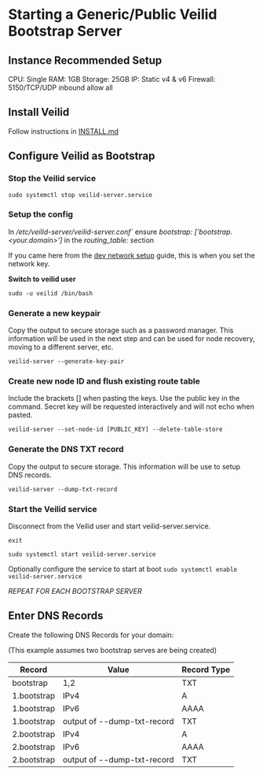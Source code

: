 # Starting a Generic/Public Veilid Bootstrap Server

## Instance Recommended Setup

CPU: Single
RAM: 1GB
Storage: 25GB
IP: Static v4 & v6
Firewall: 5150/TCP/UDP inbound allow all

## Install Veilid

Follow instructions in [INSTALL.md](./INSTALL.md)

## Configure Veilid as Bootstrap

### Stop the Veilid service

```shell
sudo systemctl stop veilid-server.service
```

### Setup the config

In _/etc/veilid-server/veilid-server.conf`_ ensure _bootstrap: ['bootstrap.<your.domain>']_ in the _routing_table:_ section

If you came here from the [dev network setup](./dev-setup/dev-network-setup.md) guide, this is when you set the network key.

**Switch to veilid user**

```shell
sudo -u veilid /bin/bash
```

### Generate a new keypair

Copy the output to secure storage such as a password manager. This information will be used in the next step and can be used for node recovery, moving to a different server, etc.

```shell
veilid-server --generate-key-pair
```

### Create new node ID and flush existing route table

Include the brackets [] when pasting the keys. Use the public key in the command. Secret key will be requested interactively and will not echo when pasted.

```shell
veilid-server --set-node-id [PUBLIC_KEY] --delete-table-store
```

### Generate the DNS TXT record

Copy the output to secure storage. This information will be use to setup DNS records.

```shell
veilid-server --dump-txt-record
```

### Start the Veilid service

Disconnect from the Veilid user and start veilid-server.service.

```shell
exit
```

```shell
sudo systemctl start veilid-server.service
```

Optionally configure the service to start at boot `sudo systemctl enable veilid-server.service`

_REPEAT FOR EACH BOOTSTRAP SERVER_

## Enter DNS Records

Create the following DNS Records for your domain:

(This example assumes two bootstrap serves are being created)

| Record    | Value                       | Record Type |
|-----------|-----------------------------|-------------|
|bootstrap  | 1,2                         | TXT         |
|1.bootstrap| IPv4                        | A           |
|1.bootstrap| IPv6                        | AAAA        |
|1.bootstrap| output of --dump-txt-record | TXT         |
|2.bootstrap| IPv4                        | A           |
|2.bootstrap| IPv6                        | AAAA        |
|2.bootstrap| output of --dump-txt-record | TXT         |
